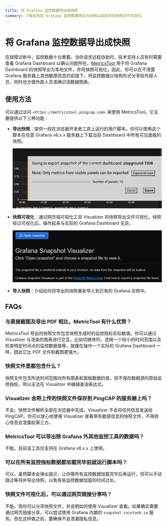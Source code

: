 ```yaml
---
title: 将 Grafana 监控数据导出成快照
summary: 了解如何将 Grafana 监控数据导出为快照以及如何将快照文件可视化。
---
```


# 将 Grafana 监控数据导出成快照

在故障诊断中，监控数据十分重要。当你请求远程协助时，技术支持人员有时需要查看 Grafana Dashboard 以确认问题所在。[MetricsTool](https://metricstool.pingcap.com/) 用于将 Grafana Dashboard 的快照导出为本地文件，并将快照可视化。因此，你可以在不泄露 Grafana 服务器上其他敏感信息的前提下，将监控数据以快照形式分享给外部人员，同时也方便外部人员准确识读数据图表。

## 使用方法

可以通过访问 `<https://metricstool.pingcap.com>` 来使用 MetricsTool。它主要提供以下三种功能：

* **导出快照**：提供一段在浏览器开发者工具上运行的用户脚本。你可以使用这个脚本在任意 Grafana v6.x.x 服务器上下载当前 Dashboard 中所有可见面板的快照。

    ![运行用户脚本后的 MetricsTool Exporter 截图](/media/metricstool-export.png)

* **快照可视化**：通过网页端可视化工具 Visualizer 将快照导出文件可视化。快照经过可视化后，操作起来与实际的 Grafana Dashboard 无异。

    ![MetricsTool Visualizer 截图](/media/metricstool-visualize.png)

* **导入快照**：介绍如何将导出的快照重新导入到已有的 Grafana 实例中。

## FAQs

### 与直接截图及导出 PDF 相比，MetricTool 有什么优势？

MetricsTool 导出的快照文件包含快照生成时的监控指标实际数值。你可以通过 Visualizer 与渲染的图表进行交互，比如切换序列、选择一个较小的时间范围以及检查特定时间点的监控数据值等，就像在操作一个实际的 Grafana Dashboard 一样，因此它比 PDF 文件和截图更强大。

### 快照文件里都包含什么？

快照文件包含所选时间范围内所有图表和面板数据的值，但不保存数据源的原始监控指标，所以无法在 Visualizer 中编辑查询表达式。

### Visualizer 会将上传的快照文件保存到 PingCAP 的服务器上吗？

不会。快照文件解析全部在浏览器中完成，Visualizer 不会将任何信息发送给 PingCAP。你可以放心地使用 Visualizer 查看带有敏感信息的快照文件，不用担心信息会泄露给第三方。

### MetricsTool 可以导出除 Grafana 外其他监控工具的数据吗？

不能。目前该工具仅支持在 Grafana v6.x.x 上使用。

### 可以在所有监控指标数据都加载完毕前就运行脚本吗？

可以。虽然脚本会弹出提示，让你等所有监控数据加载完毕后再运行，但可以手动跳过等待并导出快照，以免有些监控数据加载的时间过长。

### 快照文件可视化后，可以通过网页链接分享吗？

不能。但你可以分享快照文件，并说明如何使用 Visualizer 查看。如果确实需要通过网页链接分享，可以尝试使用 Grafana 内置的 `snapshot.raintank.io` 服务。但在这样做之前，要确保不会泄漏隐私信息。
